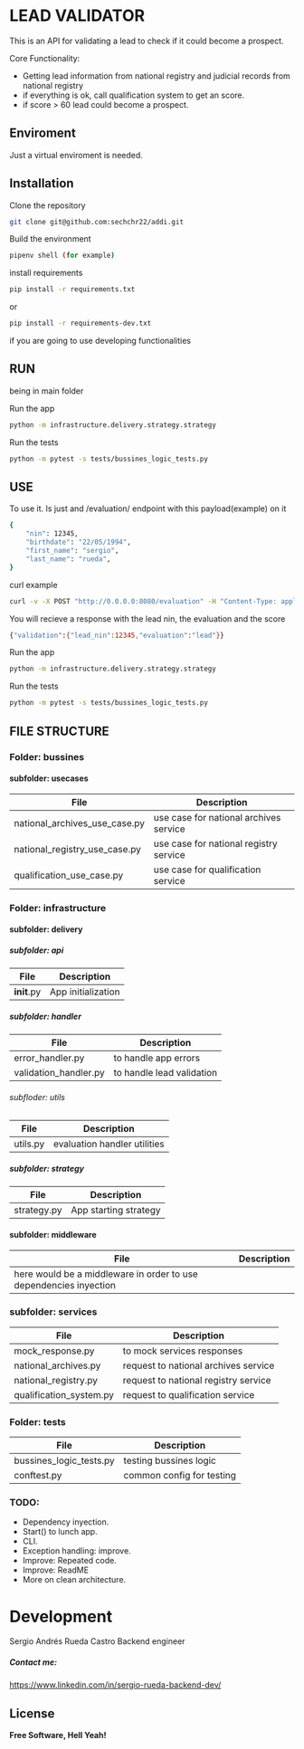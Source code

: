 # LEAD VALIDATOR

This is an API for validating a lead to check if it could become a prospect.

Core Functionality:
  - Getting lead information from national registry and judicial records from national registry
  - if everything is ok, call qualification system to get an score.
  - if score > 60 lead could become a prospect.

## Enviroment

Just a virtual enviroment is needed.

## Installation
Clone the repository
```sh
git clone git@github.com:sechchr22/addi.git
```
Build the environment
```sh
pipenv shell (for example)
```
install requirements
```sh
pip install -r requirements.txt
```
or
```sh
pip install -r requirements-dev.txt
```
if you are going to use developing functionalities

## RUN
being in main folder

Run the app
```sh
python -m infrastructure.delivery.strategy.strategy
```
Run the tests
```sh
python -m pytest -s tests/bussines_logic_tests.py
```

## USE
To use it. Is just and /evaluation/ endpoint with this payload(example) on it

```sh
{
    "nin": 12345,
    "birthdate": "22/05/1994",
    "first_name": "sergio",
    "last_name": "rueda",
}
```

curl example
```sh
curl -v -X POST "http://0.0.0.0:8080/evaluation" -H "Content-Type: application/json" -d '{"nin":12345, "birthdate": "22/05/1994", "first_name": "sergio", "last_name": "rueda"'
```

You will recieve a response with the lead nin, the evaluation and the score
```sh
{"validation":{"lead_nin":12345,"evaluation":"lead"}}
```


Run the app
```sh
python -m infrastructure.delivery.strategy.strategy
```
Run the tests
```sh
python -m pytest -s tests/bussines_logic_tests.py
```


## FILE STRUCTURE

### Folder: bussines

#### subfolder: usecases
| File | Description |
| ------ | ------ |
| national_archives_use_case.py | use case for national archives service |
| national_registry_use_case.py | use case for national registry service |
| qualification_use_case.py | use case for qualification service |

### Folder: infrastructure

#### subfolder: delivery
##### subfolder: api
| File | Description |
| ------ | ------ |
| __init__.py | App initialization |
##### subfolder: handler
| File | Description |
| ------ | ------ |
| error_handler.py | to handle app errors |
| validation_handler.py | to handle lead validation |
###### subfloder: utils
| File | Description |
| ------ | ------ |
| utils.py | evaluation handler utilities|
##### subfolder: strategy
| File | Description |
| ------ | ------ |
| strategy.py | App starting strategy |


#### subfolder: middleware
| File | Description |
| ------ | ------ |
| here would be a middleware in order to use dependencies inyection |

### subfolder: services
| File | Description |
| ------ | ------ |
| mock_response.py | to mock services responses |
| national_archives.py | request to national archives service |
| national_registry.py | request to national registry service |
| qualification_system.py | request to qualification service |

### Folder: tests
| File | Description |
| ------ | ------ |
| bussines_logic_tests.py | testing bussines logic |
| conftest.py | common config for testing |


### TODO:
- Dependency inyection.
- Start() to lunch app.
- CLI.
- Exception handling: improve.
- Improve: Repeated code.
- Improve: ReadME
- More on clean architecture.

# Development
Sergio Andrés Rueda Castro
Backend engineer

##### Contact me:
https://www.linkedin.com/in/sergio-rueda-backend-dev/


License
----
**Free Software, Hell Yeah!**
